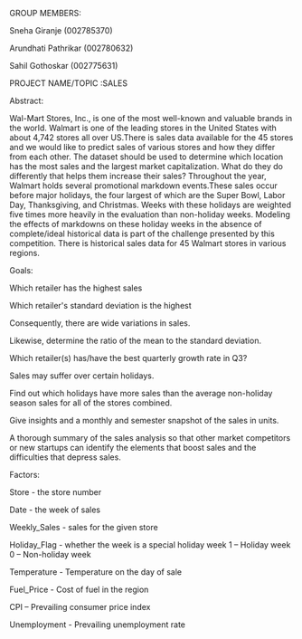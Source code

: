 GROUP MEMBERS:

Sneha Giranje (002785370) 

Arundhati Pathrikar (002780632) 

Sahil Gothoskar (002775631)

PROJECT NAME/TOPIC :SALES

Abstract:

Wal-Mart Stores, Inc., is one of the most well-known and valuable brands in the world. Walmart is one of the leading stores in the United States with about 4,742 stores all over US.There is sales data available for the 45 stores and we would like to predict sales of various stores and how they differ from each other. The dataset should be used to determine which location has the most sales and the largest market capitalization. What do they do differently that helps them increase their sales? Throughout the year, Walmart holds several promotional markdown events.These sales occur before major holidays, the four largest of which are the Super Bowl, Labor Day, Thanksgiving, and Christmas. Weeks with these holidays are weighted five times more heavily in the evaluation than non-holiday weeks. Modeling the effects of markdowns on these holiday weeks in the absence of complete/ideal historical data is part of the challenge presented by this competition.
There is historical sales data for 45 Walmart stores in various regions.

Goals:

Which retailer has the highest sales

Which retailer's standard deviation is the highest

Consequently, there are wide variations in sales.

Likewise, determine the ratio of the mean to the standard deviation.

Which retailer(s) has/have the best quarterly growth rate in Q3?

Sales may suffer over certain holidays.

Find out which holidays have more sales than the average non-holiday season sales for all of the stores combined.

Give insights and a monthly and semester snapshot of the sales in units.

A thorough summary of the sales analysis so that other market competitors or new startups can identify the elements that boost sales and the difficulties that depress sales.

Factors:

Store - the store number

Date - the week of sales

Weekly_Sales - sales for the given store

Holiday_Flag - whether the week is a special holiday week 1 – Holiday week 0 – Non-holiday week

Temperature - Temperature on the day of sale

Fuel_Price - Cost of fuel in the region

CPI – Prevailing consumer price index

Unemployment - Prevailing unemployment rate



